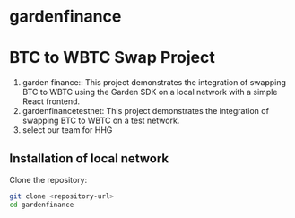 # gardenfinance

# BTC to WBTC Swap Project

1. garden finance:: This project demonstrates the integration of swapping BTC to WBTC using the Garden SDK on a local network with a simple React frontend.
2. gardenfinancetestnet:  This project demonstrates the integration of swapping BTC to WBTC on a test network.
3. select our team for HHG
## Installation of local network
 Clone the repository:
   ```sh
   git clone <repository-url>
   cd gardenfinance



